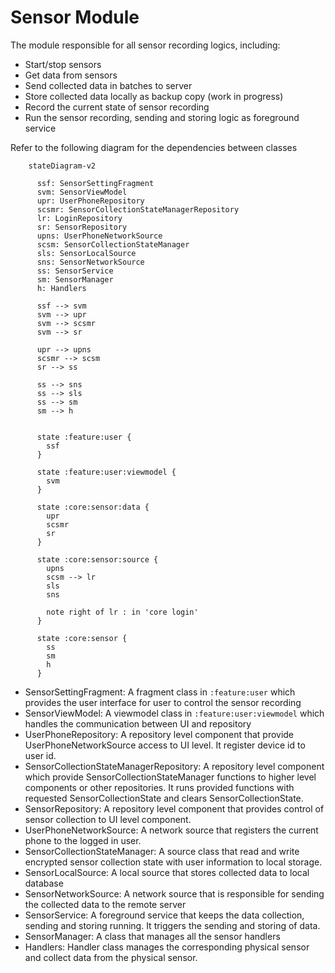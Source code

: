 # Sensor Module
The module responsible for all sensor recording logics, including:
- Start/stop sensors
- Get data from sensors
- Send collected data in batches to server
- Store collected data locally as backup copy (work in progress)
- Record the current state of sensor recording
- Run the sensor recording, sending and storing logic as foreground service

Refer to the following diagram for the dependencies between classes
```mermaid
    stateDiagram-v2

      ssf: SensorSettingFragment
      svm: SensorViewModel
      upr: UserPhoneRepository
      scsmr: SensorCollectionStateManagerRepository
      lr: LoginRepository
      sr: SensorRepository
      upns: UserPhoneNetworkSource
      scsm: SensorCollectionStateManager
      sls: SensorLocalSource
      sns: SensorNetworkSource
      ss: SensorService
      sm: SensorManager
      h: Handlers

      ssf --> svm
      svm --> upr
      svm --> scsmr
      svm --> sr

      upr --> upns
      scsmr --> scsm
      sr --> ss

      ss --> sns
      ss --> sls
      ss --> sm
      sm --> h


      state :feature:user {
        ssf
      }

      state :feature:user:viewmodel {
        svm
      }

      state :core:sensor:data {
        upr
        scsmr
        sr
      }

      state :core:sensor:source {
        upns
        scsm --> lr
        sls
        sns

        note right of lr : in 'core login'
      }

      state :core:sensor {
        ss
        sm
        h
      }
```

- SensorSettingFragment: A fragment class in `:feature:user` which provides the user interface for user to control the sensor recording
- SensorViewModel: A viewmodel class in `:feature:user:viewmodel` which handles the communication between UI and repository
- UserPhoneRepository: A repository level component that provide UserPhoneNetworkSource access to UI level. It register device id to user id.
- SensorCollectionStateManagerRepository: A repository level component which provide SensorCollectionStateManager functions to higher level components or other repositories. It runs provided functions with requested SensorCollectionState and clears SensorCollectionState.
- SensorRepository: A repository level component that provides control of sensor collection to UI level component.
- UserPhoneNetworkSource: A network source that registers the current phone to the logged in user.
- SensorCollectionStateManager: A source class that read and write encrypted sensor collection state with user information to local storage. 
- SensorLocalSource: A local source that stores collected data to local database
- SensorNetworkSource: A network source that is responsible for sending the collected data to the remote server
- SensorService: A foreground service that keeps the data collection, sending and storing running. It triggers the sending and storing of data.
- SensorManager: A class that manages all the sensor handlers
- Handlers: Handler class manages the corresponding physical sensor and collect data from the physical sensor.